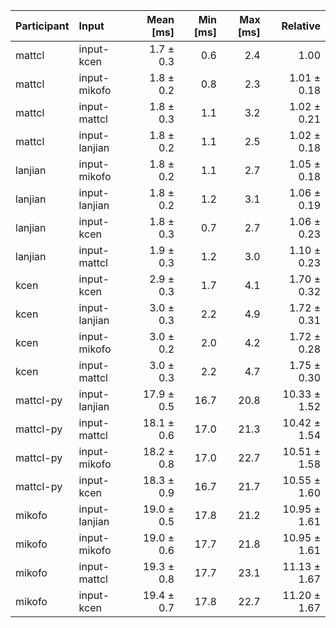 | Participant | Input | Mean [ms] | Min [ms] | Max [ms] | Relative |
|:---|:---|---:|---:|---:|---:|
| mattcl | input-kcen | 1.7 ± 0.3 | 0.6 | 2.4 | 1.00 |
| mattcl | input-mikofo | 1.8 ± 0.2 | 0.8 | 2.3 | 1.01 ± 0.18 |
| mattcl | input-mattcl | 1.8 ± 0.3 | 1.1 | 3.2 | 1.02 ± 0.21 |
| mattcl | input-lanjian | 1.8 ± 0.2 | 1.1 | 2.5 | 1.02 ± 0.18 |
| lanjian | input-mikofo | 1.8 ± 0.2 | 1.1 | 2.7 | 1.05 ± 0.18 |
| lanjian | input-lanjian | 1.8 ± 0.2 | 1.2 | 3.1 | 1.06 ± 0.19 |
| lanjian | input-kcen | 1.8 ± 0.3 | 0.7 | 2.7 | 1.06 ± 0.23 |
| lanjian | input-mattcl | 1.9 ± 0.3 | 1.2 | 3.0 | 1.10 ± 0.23 |
| kcen | input-kcen | 2.9 ± 0.3 | 1.7 | 4.1 | 1.70 ± 0.32 |
| kcen | input-lanjian | 3.0 ± 0.3 | 2.2 | 4.9 | 1.72 ± 0.31 |
| kcen | input-mikofo | 3.0 ± 0.2 | 2.0 | 4.2 | 1.72 ± 0.28 |
| kcen | input-mattcl | 3.0 ± 0.3 | 2.2 | 4.7 | 1.75 ± 0.30 |
| mattcl-py | input-lanjian | 17.9 ± 0.5 | 16.7 | 20.8 | 10.33 ± 1.52 |
| mattcl-py | input-mattcl | 18.1 ± 0.6 | 17.0 | 21.3 | 10.42 ± 1.54 |
| mattcl-py | input-mikofo | 18.2 ± 0.8 | 17.0 | 22.7 | 10.51 ± 1.58 |
| mattcl-py | input-kcen | 18.3 ± 0.9 | 16.7 | 21.7 | 10.55 ± 1.60 |
| mikofo | input-lanjian | 19.0 ± 0.5 | 17.8 | 21.2 | 10.95 ± 1.61 |
| mikofo | input-mikofo | 19.0 ± 0.6 | 17.7 | 21.8 | 10.95 ± 1.61 |
| mikofo | input-mattcl | 19.3 ± 0.8 | 17.7 | 23.1 | 11.13 ± 1.67 |
| mikofo | input-kcen | 19.4 ± 0.7 | 17.8 | 22.7 | 11.20 ± 1.67 |

